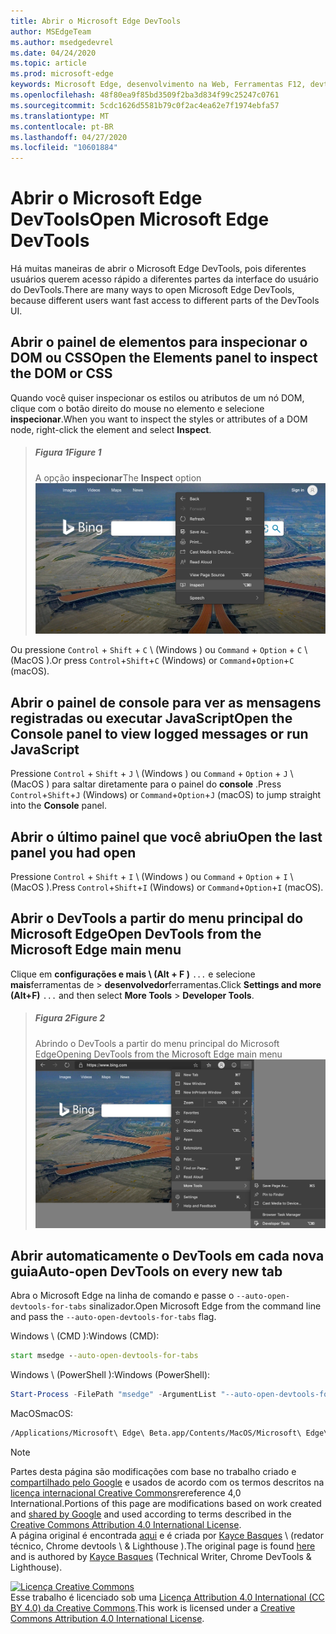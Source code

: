 ```yaml
---
title: Abrir o Microsoft Edge DevTools
author: MSEdgeTeam
ms.author: msedgedevrel
ms.date: 04/24/2020
ms.topic: article
ms.prod: microsoft-edge
keywords: Microsoft Edge, desenvolvimento na Web, Ferramentas F12, devtools
ms.openlocfilehash: 48f80ea9f85bd3509f2ba3d834f99c25247c0761
ms.sourcegitcommit: 5cdc1626d5581b79c0f2ac4ea62e7f1974ebfa57
ms.translationtype: MT
ms.contentlocale: pt-BR
ms.lasthandoff: 04/27/2020
ms.locfileid: "10601884"
---
```

<!-- Copyright Kayce Basques 

   Licensed under the Apache License, Version 2.0 (the "License");
   you may not use this file except in compliance with the License.
   You may obtain a copy of the License at

       https://www.apache.org/licenses/LICENSE-2.0

   Unless required by applicable law or agreed to in writing, software
   distributed under the License is distributed on an "AS IS" BASIS,
   WITHOUT WARRANTIES OR CONDITIONS OF ANY KIND, either express or implied.
   See the License for the specific language governing permissions and
   limitations under the License. -->





# <span data-ttu-id="1b832-103">Abrir o Microsoft Edge DevTools</span><span class="sxs-lookup"><span data-stu-id="1b832-103">Open Microsoft Edge DevTools</span></span>   



<span data-ttu-id="1b832-104">Há muitas maneiras de abrir o Microsoft Edge DevTools, pois diferentes usuários querem acesso rápido a diferentes partes da interface do usuário do DevTools.</span><span class="sxs-lookup"><span data-stu-id="1b832-104">There are many ways to open Microsoft Edge DevTools, because different users want fast access to different parts of the DevTools UI.</span></span>  

## <span data-ttu-id="1b832-105">Abrir o painel de elementos para inspecionar o DOM ou CSS</span><span class="sxs-lookup"><span data-stu-id="1b832-105">Open the Elements panel to inspect the DOM or CSS</span></span>   

<span data-ttu-id="1b832-106">Quando você quiser inspecionar os estilos ou atributos de um nó DOM, clique com o botão direito do mouse no elemento e selecione **inspecionar**.</span><span class="sxs-lookup"><span data-stu-id="1b832-106">When you want to inspect the styles or attributes of a DOM node, right-click the element and select **Inspect**.</span></span>  

> ##### <span data-ttu-id="1b832-107">Figura 1</span><span class="sxs-lookup"><span data-stu-id="1b832-107">Figure 1</span></span>  
> <span data-ttu-id="1b832-108">A opção **inspecionar**</span><span class="sxs-lookup"><span data-stu-id="1b832-108">The **Inspect** option</span></span>  
> ![A opção inspecionar][ImageInspectOption]  

<span data-ttu-id="1b832-110">Ou pressione `Control` + `Shift` + `C` \ (Windows \) ou `Command` + `Option` + `C` \ (MacOS \).</span><span class="sxs-lookup"><span data-stu-id="1b832-110">Or press `Control`+`Shift`+`C` \(Windows\) or `Command`+`Option`+`C` \(macOS\).</span></span>  

<!--See [Get Started With Viewing And Changing CSS][GetStartedCSS].  -->  

## <span data-ttu-id="1b832-111">Abrir o painel de console para ver as mensagens registradas ou executar JavaScript</span><span class="sxs-lookup"><span data-stu-id="1b832-111">Open the Console panel to view logged messages or run JavaScript</span></span>   

<span data-ttu-id="1b832-112">Pressione `Control` + `Shift` + `J` \ (Windows \) ou `Command` + `Option` + `J` \ (MacOS \) para saltar diretamente para o painel do **console** .</span><span class="sxs-lookup"><span data-stu-id="1b832-112">Press `Control`+`Shift`+`J` \(Windows\) or `Command`+`Option`+`J` \(macOS\) to jump straight into the **Console** panel.</span></span>  

<!--See [Get Started With The Console][ConsoleGetStarted].  -->

## <span data-ttu-id="1b832-113">Abrir o último painel que você abriu</span><span class="sxs-lookup"><span data-stu-id="1b832-113">Open the last panel you had open</span></span>   

<span data-ttu-id="1b832-114">Pressione `Control` + `Shift` + `I` \ (Windows \) ou `Command` + `Option` + `I` \ (MacOS \).</span><span class="sxs-lookup"><span data-stu-id="1b832-114">Press `Control`+`Shift`+`I` \(Windows\) or `Command`+`Option`+`I` \(macOS\).</span></span>  

## <span data-ttu-id="1b832-115">Abrir o DevTools a partir do menu principal do Microsoft Edge</span><span class="sxs-lookup"><span data-stu-id="1b832-115">Open DevTools from the Microsoft Edge main menu</span></span>  

<span data-ttu-id="1b832-116">Clique em **configurações e mais \ (Alt + F \)** `...` e selecione **mais**ferramentas de  >  **desenvolvedor**ferramentas.</span><span class="sxs-lookup"><span data-stu-id="1b832-116">Click **Settings and more \(Alt+F\)** `...` and then select **More Tools** > **Developer Tools**.</span></span>  

> ##### <span data-ttu-id="1b832-117">Figura 2</span><span class="sxs-lookup"><span data-stu-id="1b832-117">Figure 2</span></span>  
> <span data-ttu-id="1b832-118">Abrindo o DevTools a partir do menu principal do Microsoft Edge</span><span class="sxs-lookup"><span data-stu-id="1b832-118">Opening DevTools from the Microsoft Edge main menu</span></span>  
> ![Abrindo o DevTools a partir do menu principal do Microsoft Edge][ImageOpenFromMain]  

## <span data-ttu-id="1b832-120">Abrir automaticamente o DevTools em cada nova guia</span><span class="sxs-lookup"><span data-stu-id="1b832-120">Auto-open DevTools on every new tab</span></span>   

<span data-ttu-id="1b832-121">Abra o Microsoft Edge na linha de comando e passe o `--auto-open-devtools-for-tabs` sinalizador.</span><span class="sxs-lookup"><span data-stu-id="1b832-121">Open Microsoft Edge from the command line and pass the `--auto-open-devtools-for-tabs` flag.</span></span>  

<span data-ttu-id="1b832-122">Windows \ (CMD \):</span><span class="sxs-lookup"><span data-stu-id="1b832-122">Windows \(CMD\):</span></span>  

```cmd
start msedge --auto-open-devtools-for-tabs
```  

<span data-ttu-id="1b832-123">Windows \ (PowerShell \):</span><span class="sxs-lookup"><span data-stu-id="1b832-123">Windows \(PowerShell\):</span></span>  

```powershell
Start-Process -FilePath "msedge" -ArgumentList "--auto-open-devtools-for-tabs"
```  

<span data-ttu-id="1b832-124">MacOS</span><span class="sxs-lookup"><span data-stu-id="1b832-124">macOS:</span></span>  

```bash
/Applications/Microsoft\ Edge\ Beta.app/Contents/MacOS/Microsoft\ Edge\ Beta --auto-open-devtools-for-tabs
```  

 



<!-- image links -->  

[ImagesMainIcon]: /microsoft-edge/devtools-guide-chromium/media/main-menu-icon.msft.png  

[ImageInspectOption]: /microsoft-edge/devtools-guide-chromium/media/bing-right-click-inspect.msft.png "Figura 1: a opção inspecionar"  
[ImageOpenFromMain]: /microsoft-edge/devtools-guide-chromium/media/bing-customize-more-tools-developer-tools-transparent.msft.png "Figura 2: abrindo o DevTools a partir do menu principal do Microsoft Edge"  

<!-- links -->  

<!--[ConsoleGetStarted]: /microsoft-edge/devtools-guide-chromium/console/get-started ""  -->  
<!--[GetStartedCSS]: /microsoft-edge/devtools-guide-chromium/css "CSS"  -->

> [!NOTE]
> <span data-ttu-id="1b832-127">Partes desta página são modificações com base no trabalho criado e [compartilhado pelo Google][GoogleSitePolicies] e usados de acordo com os termos descritos na [licença internacional Creative Commons][CCA4IL]rereference 4,0 International.</span><span class="sxs-lookup"><span data-stu-id="1b832-127">Portions of this page are modifications based on work created and [shared by Google][GoogleSitePolicies] and used according to terms described in the [Creative Commons Attribution 4.0 International License][CCA4IL].</span></span>  
> <span data-ttu-id="1b832-128">A página original é encontrada [aqui](https://developers.google.com/web/tools/chrome-devtools/open) e é criada por [Kayce Basques][KayceBasques] \ (redator técnico, Chrome devtools \ & Lighthouse \).</span><span class="sxs-lookup"><span data-stu-id="1b832-128">The original page is found [here](https://developers.google.com/web/tools/chrome-devtools/open) and is authored by [Kayce Basques][KayceBasques] \(Technical Writer, Chrome DevTools \& Lighthouse\).</span></span>  

[![Licença Creative Commons][CCby4Image]][CCA4IL]  
<span data-ttu-id="1b832-130">Esse trabalho é licenciado sob uma [Licença Attribution 4.0 International (CC BY 4.0) da Creative Commons][CCA4IL].</span><span class="sxs-lookup"><span data-stu-id="1b832-130">This work is licensed under a [Creative Commons Attribution 4.0 International License][CCA4IL].</span></span>  

[CCA4IL]: https://creativecommons.org/licenses/by/4.0  
[CCby4Image]: https://i.creativecommons.org/l/by/4.0/88x31.png  
[GoogleSitePolicies]: https://developers.google.com/terms/site-policies  
[KayceBasques]: https://developers.google.com/web/resources/contributors/kaycebasques  
